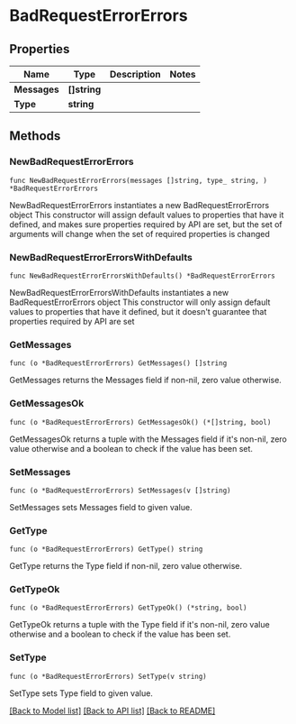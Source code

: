 # BadRequestErrorErrors

## Properties

Name | Type | Description | Notes
------------ | ------------- | ------------- | -------------
**Messages** | **[]string** |  | 
**Type** | **string** |  | 

## Methods

### NewBadRequestErrorErrors

`func NewBadRequestErrorErrors(messages []string, type_ string, ) *BadRequestErrorErrors`

NewBadRequestErrorErrors instantiates a new BadRequestErrorErrors object
This constructor will assign default values to properties that have it defined,
and makes sure properties required by API are set, but the set of arguments
will change when the set of required properties is changed

### NewBadRequestErrorErrorsWithDefaults

`func NewBadRequestErrorErrorsWithDefaults() *BadRequestErrorErrors`

NewBadRequestErrorErrorsWithDefaults instantiates a new BadRequestErrorErrors object
This constructor will only assign default values to properties that have it defined,
but it doesn't guarantee that properties required by API are set

### GetMessages

`func (o *BadRequestErrorErrors) GetMessages() []string`

GetMessages returns the Messages field if non-nil, zero value otherwise.

### GetMessagesOk

`func (o *BadRequestErrorErrors) GetMessagesOk() (*[]string, bool)`

GetMessagesOk returns a tuple with the Messages field if it's non-nil, zero value otherwise
and a boolean to check if the value has been set.

### SetMessages

`func (o *BadRequestErrorErrors) SetMessages(v []string)`

SetMessages sets Messages field to given value.


### GetType

`func (o *BadRequestErrorErrors) GetType() string`

GetType returns the Type field if non-nil, zero value otherwise.

### GetTypeOk

`func (o *BadRequestErrorErrors) GetTypeOk() (*string, bool)`

GetTypeOk returns a tuple with the Type field if it's non-nil, zero value otherwise
and a boolean to check if the value has been set.

### SetType

`func (o *BadRequestErrorErrors) SetType(v string)`

SetType sets Type field to given value.



[[Back to Model list]](../README.md#documentation-for-models) [[Back to API list]](../README.md#documentation-for-api-endpoints) [[Back to README]](../README.md)


